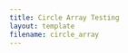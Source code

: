 ```yaml
---
title: Circle Array Testing
layout: template
filename: circle_array
--- 
```


<script src="sketches/circle array.js"></script>
